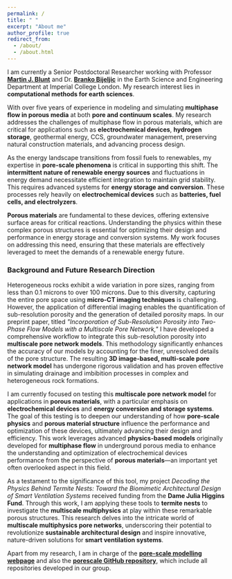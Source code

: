 ```yaml
---
permalink: /
title: " "
excerpt: "About me"
author_profile: true
redirect_from: 
  - /about/
  - /about.html
---
```

<!--
> __Update:__ I will be starting as an assistant professor at Imperial College London in January 2024, with a co-appointment from [Earth Science Engineering](https://www.imperial.ac.uk/earth-science/) and [I-X (Imperial + AI)](https://ix.imperial.ac.uk/). My group focuses on AI for Energy Transition, with special emphasis on subsurface energy storage and CO$_2$ geological storage. Please reach out if you are interested in [Ph.D. opportunity](https://www.imperial.ac.uk/media/imperial-college/grantham-institute/public/dtp/2024-projects/grantham-institute-2024-projects/2024_27_ESE_GW.pdf) in Fall 2024!
-->
I am currently a Senior Postdoctoral Researcher working with Professor **[Martin J. Blunt](https://www.imperial.ac.uk/people/m.blunt)** and Dr. **[Branko Bijeljic](https://www.imperial.ac.uk/people/b.bijeljic)**  in the Earth Science and Engineering Department at Imperial College London. My research interest lies in **computational methods for earth sciences**.

With over five years of experience in modeling and simulating **multiphase flow in porous media** at both **pore and continuum scales**. My research addresses the challenges of multiphase flow in porous materials, which are critical for applications such as **electrochemical devices**, **hydrogen storage**, geothermal energy, CCS, groundwater management, preserving natural construction materials, and advancing process design.

As the energy landscape transitions from fossil fuels to renewables, my expertise in **pore-scale phenomena** is critical in supporting this shift. The **intermittent nature of renewable energy sources** and fluctuations in energy demand necessitate efficient integration to maintain grid stability. This requires advanced systems for **energy storage and conversion**. These processes rely heavily on **electrochemical devices** such as **batteries, fuel cells, and electrolyzers**.

**Porous materials** are fundamental to these devices, offering extensive surface areas for critical reactions. Understanding the physics within these complex porous structures is essential for optimizing their design and performance in energy storage and conversion systems. My work focuses on addressing this need, ensuring that these materials are effectively leveraged to meet the demands of a renewable energy future.

### **Background and Future Research Direction**

Heterogeneous rocks exhibit a wide variation in pore sizes, ranging from less than 0.1 microns to over 100 microns. Due to this diversity, capturing the entire pore space using **micro-CT imaging techniques** is challenging. However, the application of differential imaging enables the quantification of sub-resolution porosity and the generation of detailed porosity maps. In our preprint paper, titled *"Incorporation of Sub-Resolution Porosity into Two-Phase Flow Models with a Multiscale Pore Network,"* I have developed a comprehensive workflow to integrate this sub-resolution porosity into **multiscale pore network models**. This methodology significantly enhances the accuracy of our models by accounting for the finer, unresolved details of the pore structure. The resulting **3D image-based, multi-scale pore network model** has undergone rigorous validation and has proven effective in simulating drainage and imbibition processes in complex and heterogeneous rock formations.

I am currently focused on testing this **multiscale pore network model** for applications in **porous materials**, with a particular emphasis on **electrochemical devices** and **energy conversion and storage systems**. The goal of this testing is to deepen our understanding of how **pore-scale physics** and **porous material structure** influence the performance and optimization of these devices, ultimately advancing their design and efficiency. This work leverages advanced **physics-based models** originally developed for **multiphase flow** in underground porous media to enhance the understanding and optimization of electrochemical devices performance from the perspective of **porous materials**—an important yet often overlooked aspect in this field.

As a testament to the significance of this tool, my project *Decoding the Physics Behind Termite Nests: Toward the Biomimetic Architectural Design of Smart Ventilation Systems* received funding from the **Dame Julia Higgins Fund**. Through this work, I am applying these tools to **termite nests** to investigate the **multiscale multiphysics** at play within these remarkable porous structures. This research delves into the intricate world of **multiscale multiphysics pore networks**, underscoring their potential to revolutionize **sustainable architectural design** and inspire innovative, nature-driven solutions for **smart ventilation systems**.

Apart from my research, I am in charge of the **[pore-scale modelling webpage](https://www.imperial.ac.uk/earth-science/research/research-groups/pore-scale-modelling/)** and also the **[porescale GitHub repository](https://github.com/ImperialCollegeLondon/porescale)**, which include all repositories developed in our group.

<!-- Check out ccsnet.ai, a machine learning-based web application for real-time CO2 -->
<!-- plume migration and pressure buildup prediction. This web application provides 1,000 predictions per day to researchers, students, regulators, and industrial users across the world.-->


<!--
For more info
------
More info about configuring academicpages can be found in [the guide](https://academicpages.github.io/markdown/). The [guides for the Minimal Mistakes theme](https://mmistakes.github.io/minimal-mistakes/docs/configuration/) (which this theme was forked from) might also be helpful.
--- 
-->
